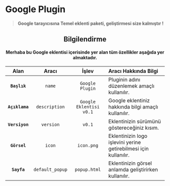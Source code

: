 # Google Plugin
> <b>Google tarayıcısına Temel eklenti paketi, geliştirmesi size kalmıştır !</b>
<h2 align="center">Bilgilendirme</h2>

<h4 align="center">Merhaba bu Google eklentisi içerisinde yer alan tüm özellikler aşağıda yer almaktadır.</h4>


|Alan|Aracı|İşlev|Aracı Hakkında Bilgi|
|:--:|:--:|:-----:|:----------|
|**`Başlık`**|`name`|`Google Plugin`|Pluginin adını düzenlemek amaçlı kullanılır.|
|**`Açıklama`**|`description`|`Google Eklentisi v0.1`|Google eklentiniz hakkında bilgi amaçlı kullanılır.|
|**`Versiyon`**|`version`|`v0.1`|Eklentinizin sürümünü göstereceğiniz kısım.|
|**`Görsel`**|`icon`|`icon.png`|Eklentinizin logo işlevini yerine getirebilmesi için kullanılır.|
|**`Sayfa`**|`default_popup`|`popup.html`|Eklentinizin görsel anlamda geliştirirken kullanılır.|
